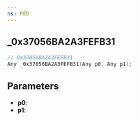 ```yaml
---
ns: PED
---
```

## _0x37056BA2A3FEFB31

```c
// 0x37056BA2A3FEFB31
Any _0x37056BA2A3FEFB31(Any p0, Any p1);
```

## Parameters
* **p0**:
* **p1**:
